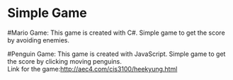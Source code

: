# Simple Game

<bold> #Mario Game: <bold/>
This game is created with C#. 
Simple game to get the score by avoiding enemies.

<bold> #Penguin Game: <bold/> 
This game is created with JavaScript. 
Simple game to get the score by clicking moving penguins.<br/>
Link for the game:http://aec4.com/cis3100/heekyung.html

